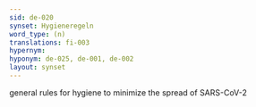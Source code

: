 ```yaml
---
sid: de-020
synset: Hygieneregeln
word_type: (n)
translations: fi-003
hypernym: 
hyponym: de-025, de-001, de-002
layout: synset
---
```

general rules for hygiene to minimize the spread of SARS-CoV-2